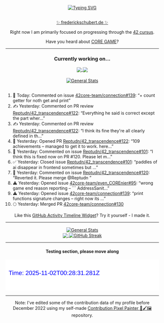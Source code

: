<div align="center">
	<a href="https://git.io/typing-svg"><img src="https://readme-typing-svg.demolab.com?font=Fira+Code&size=30&pause=1000&color=70A5FD&background=1A1B27&center=true&vCenter=true&repeat=false&random=false&width=550&lines=%F0%9F%91%8B+Hello+World!+I'm+Freddy!+%F0%9F%96%96" alt="Typing SVG" /></a>
</div>
<br>
<div align="center">
	<p></p><a href="https://frederickschubert.de">✨ frederickschubert.de ✨</a></p>
	<p>Right now I am primarily focused on progressing through the <a href="https://github.com/FreddyMSchubert/42_cursus">42 cursus</a>.</p>
	<p>Have you heard about <a href="https://coregame.de/">CORE GAME</a>?</p>
</div>

<hr>

<div align="center">

### Currently working on...

<!-- [![current_repo](https://github-readme-stats.vercel.app/api/pin/?username=FreddyMSchubert&repo=Crafty_Concoctions&theme=tokyonight)](https://github.com/FreddyMSchubert/Crafty_Concoctions) -->

<div align="center">
	<a href="https://github.com/Reptudn/42_transcendence" target="_blank">
		<img align="center" src="https://github-readme-stats.vercel.app/api/pin/?username=Reptudn&repo=42_transcendence&theme=tokyonight" />
	</a>
	<a href="https://github.com/42core-team/even_COREnier" target="_blank">
		<img align="center" src="https://github-readme-stats.vercel.app/api/pin/?username=42core-team&repo=even_COREnier&theme=tokyonight" />
	</a>
</div>

<br>

<div align="center">
	<a href="https://github.com/FreddyMSchubert/42_cursus" target="_blank">
		<img align="center" src="https://github-readme-stats.vercel.app/api/pin/?username=FreddyMSchubert&repo=42_cursus&theme=tokyonight" alt="General Stats" />
	</a>
</div>

<br>

<div align="left">
<ol>
<!-- ACTIVITY:START -->
<li>💬 Today: Commented on issue <a href="https://github.com/42core-team/connection/issues/139#issuecomment-3177621475">42core-team/connection#139</a>: “+ count getter for noth get and print”</li>
<li>✍️ Yesterday: Commented on PR review <a href="https://github.com/Reptudn/42_transcendence/pull/122#discussion_r2267566690">Reptudn/42_transcendence#122</a>: “Everything he said is correct except the part wher…”</li>
<li>✍️ Yesterday: Commented on PR review <a href="https://github.com/Reptudn/42_transcendence/pull/122#discussion_r2267561882">Reptudn/42_transcendence#122</a>: “I think its fine they're all clearly defined in th…”</li>
<li>🚀 Yesterday: Opened PR <a href="https://github.com/Reptudn/42_transcendence/pull/122">Reptudn/42_transcendence#122</a>: “109 achievements – managed to get it to work. here…”</li>
<li>💬 Yesterday: Commented on issue <a href="https://github.com/Reptudn/42_transcendence/issues/101#issuecomment-3175967037">Reptudn/42_transcendence#101</a>: “I think this is fixed now on PR #120. Please let m…”</li>
<li>✅ Yesterday: Closed issue <a href="https://github.com/Reptudn/42_transcendence/issues/101">Reptudn/42_transcendence#101</a>: “paddles of ai disappear in frontend sometimes but …”</li>
<li>💬 Yesterday: Commented on issue <a href="https://github.com/Reptudn/42_transcendence/pull/120#issuecomment-3175961102">Reptudn/42_transcendence#120</a>: “Reverted it. Please merge @Reptudn ”</li>
<li>⚠️ Yesterday: Opened issue <a href="https://github.com/42core-team/even_COREnier/issues/95">42core-team/even_COREnier#95</a>: “wrong game end reason reporting – ``` AddressSanit…”</li>
<li>⚠️ Yesterday: Opened issue <a href="https://github.com/42core-team/connection/issues/139">42core-team/connection#139</a>: “print functions signature changes – right now its …”</li>
<li>🌕 Yesterday: Merged PR <a href="https://github.com/42core-team/connection/pull/130">42core-team/connection#130</a></li>
<!-- ACTIVITY:END -->
</ol>
</div>

Like this [GitHub Activity Timeline Widget](https://github.com/FreddyMSchubert/github-activity-timeline)? Try it yourself - I made it.

<hr>

<div align="center">
	<a href="https://github.com/anuraghazra/github-readme-stats" target="_blank">
		<img height=200 align="center" src="https://github-readme-stats.vercel.app/api?username=FreddyMSchubert&show_icons=true&theme=tokyonight&card_width=650" alt="General Stats" />
	</a>
</div>

<div align="center">
	<a href="https://github.com/anuraghazra/github-readme-stats" target="_blank">
		<img height=200 align="center" src="https://github-readme-stats.vercel.app/api/top-langs/?username=FreddyMSchubert&layout=donut&theme=tokyonight&card_width=320">
	</a>
	<a href="https://github.com/DenverCoder1/github-readme-streak-stats" target="_blank">
		<img height=200 align="center" src="https://streak-stats.demolab.com?user=FreddyMSchubert&theme=tokyonight&date_format=j%20M%5B%20Y%5D&card_width=320&card_height=200&hide_total_contributions=true" alt="GitHub Streak" />
	</a>
</div>

<hr>

#### Testing section, please move along

![GitHub Defenders SVG](https://github.com/FreddyMSchubert/FreddyMSchubert/blob/github_defenders_output/output.svg)

<hr>

Note: I've edited some of the contribution data of my profile before December 2022 using my self-made [Contribution Pixel Painter 🎨🖌️🖼️](https://github.com/FreddyMSchubert/contribution-pixel-painter) repository.
